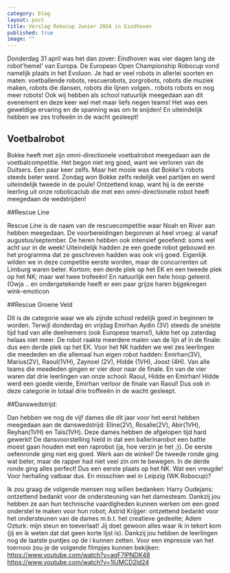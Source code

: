 ```yaml
---
category: blog
layout: post
title: Verslag Robocup Junior 2016 in Eindhoven
published: true
image: ""
---
```



Donderdag 31 april was het dan zover: Eindhoven was vier dagen lang de robot'hemel' van Europa. De European Open Championship Robocup vond namelijk plaats in het Evoluon. Je had er veel robots in allerlei soorten en maten: voetballende robots, rescuerobots, zorgrobots, robots die muziek maken, robots die dansen, robots die lijnen volgen.. robots robots en nog meer robots!
Ook wij hebben als school natuurlijk meegedaan aan dit evenement en deze keer wel met maar liefs negen teams! Het was een geweldige ervaring en de spanning was om te snijden! En uiteindelijk hebben we zes trofeeën in de wacht gesleept!

## Voetbalrobot

Bokke heeft met zijn omni-directionele voetbalrobot meegedaan aan de voetbalcompetitie. Het begon niet erg goed, want we verloren van de Duitsers. Een paar keer zelfs. Maar het mooie was dat Bokke's robots steeds beter werd. Zondag won Bokke zelfs redelijk veel partijen en werd uiteindelijk tweede in de poule! Ontzettend knap, want hij is de eerste leerling uit onze roboticaclub die met een omni-directionele robot heeft meegedaan de wedstrijden!

##Rescue Line

Rescue Line is de naam van de rescuecompetitie waar Noah en River aan hebben meegedaan. De voorbereidingen begonnen al heel vroeg: al vanaf augustus/september. De heren hebben ook intensief geoefend: soms wel acht uur in de week! Uiteindelijk hadden ze een goede robot gebouwd en het programma dat ze geschreven hadden was ook vrij goed. Eigenlijk wilden we in deze competitie eerste worden, maar de concurrenten uit Limburg waren beter. Kortom: een derde plek op het EK en een tweede plek op het NK; maar wel twee trofeeën! En natuurlijk een hele hoop geleerd. (Owja .. en ondergetekende heeft er een paar grijze haren bijgekregen wink-emoticon

##Rescue Groene Veld

Dit is de categorie waar we als zijnde school redelijk goed in beginnen te worden. Terwijl donderdag en vrijdag Emirhan Aydin (3V) steeds de snelste tijd had van alle deelnemers (ook Europese teams!), lukte het op zaterdag helaas niet meer. De robot raakte meerdere malen van de lijn af in de finale: dus een derde plek op het EK.
Voor het NK hadden we wel zes leerlingen die meededen en die allemaal hun eigen robot hadden: Emirhan(3V), Marius(2V), Raoul(1VH), Zaynoel (2V), Hidde (1VH), Joost (4H). Van alle teams die meededen gingen er vier door naar de finale. En van de vier waren dat drie leerlingen van onze school: Raoul, Hidde en Emirhan! Hidde werd een goede vierde, Emirhan verloor de finale van Raoul! Dus ook in deze categorie in totaal drie troffeeën in de wacht gesleept.

##Danswedstrijd:

Dan hebben we nog de vijf dames die dit jaar voor het eerst hebben meegedaan aan de danswedstrijd: Eline(2V), Rosalie(2V), Abir(1VH), Reyhan(1VH) en Taïs(1VH). Deze dames hebben de afgelopen tijd hard gewerkt! De dansvoorstelling hield in dat een ballerinarobot een battle moest gaan houden met een raprobot (ja, hoe verzin je het ;)). De eerste oefenronde ging niet erg goed. Werk aan de winkel! De tweede ronde ging wat beter, maar de rapper had niet veel zin om te bewegen. In de derde ronde ging alles perfect! Dus een eerste plaats op het NK. Wat een vreugde! Voor herhaling vatbaar dus. En misschien wel in Leipzig (WK Robocup)?


Ik zou graag de volgende mensen nog willen bedanken:
Harry Oudejans: ontzettend bedankt voor de ondersteuning van het damesteam. Dankzij jou hebben ze aan hun technische vaardigheden kunnen werken om een goed onderstel te maken voor hun robot;
Astrid Krijger: ontzettend bedankt voor het ondersteunen van de dames m.b.t. het creatieve gedeelte;
Adem Ozturk: mijn steun en toeverlaat! Jij doet gewoon alles waar ik in tekort kom (jij en ik weten dat dat geen korte lijst is). Dankzij jou hebben de leerlingen nog de laatste puntjes op de i kunnen zetten.
Voor een impressie van het toernooi zou je de volgende filmpjes kunnen bekijken:
https://www.youtube.com/watch?v=agF7lPNDK48
https://www.youtube.com/watch?v=1lUMCD2ld24
